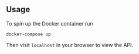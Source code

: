 ## Usage
To spin up the Docker container run
```
docker-compose up
```
Then visit `localhost` in your browser to view the API.
